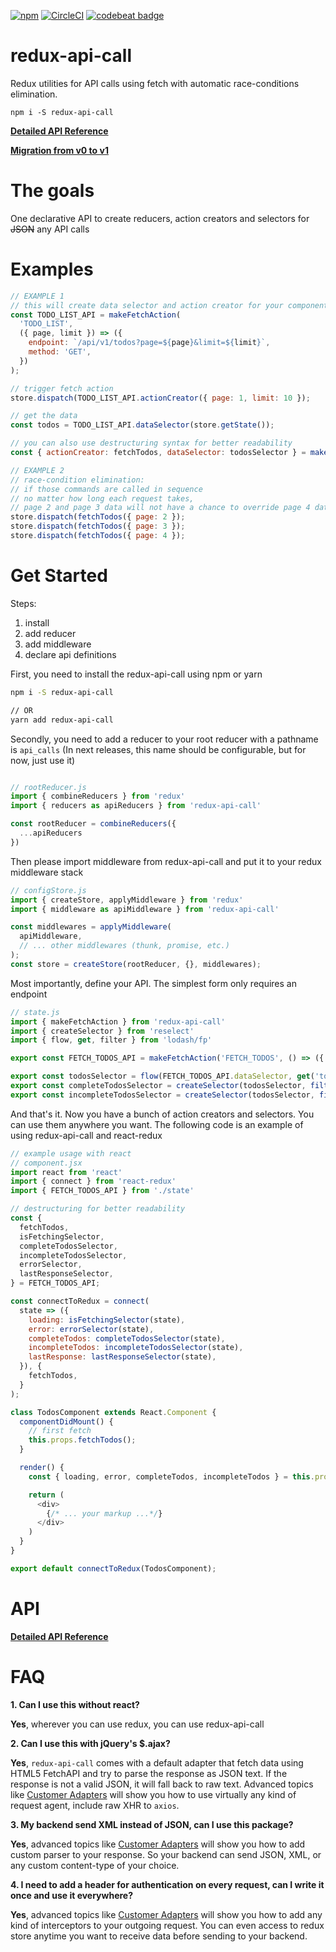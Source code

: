 [![npm](https://img.shields.io/npm/dm/redux-api-call.svg)](npm.im/redux-api-call) [![CircleCI](https://circleci.com/gh/tungv/redux-api-call.svg?style=svg)](https://circleci.com/gh/tungv/redux-api-call) [![codebeat badge](https://codebeat.co/badges/a3c54dda-3816-4763-9041-32fff411c4a8)](https://codebeat.co/projects/github-com-tungv-redux-api-call-master)


# redux-api-call
Redux utilities for API calls using fetch with automatic race-conditions elimination.

```
npm i -S redux-api-call
```

[**Detailed API Reference**](https://github.com/tungv/redux-api-call/wiki/API-Reference)

[**Migration from v0 to v1**](https://github.com/tungv/redux-api-call/wiki/Migration-to-V1)

# The goals
One declarative API to create reducers, action creators and selectors for <del>JSON</del> any API calls

# Examples

```js
// EXAMPLE 1
// this will create data selector and action creator for your components to use
const TODO_LIST_API = makeFetchAction(
  'TODO_LIST',
  ({ page, limit }) => ({
    endpoint: `/api/v1/todos?page=${page}&limit=${limit}`,
    method: 'GET',
  })
);

// trigger fetch action
store.dispatch(TODO_LIST_API.actionCreator({ page: 1, limit: 10 });

// get the data
const todos = TODO_LIST_API.dataSelector(store.getState());

// you can also use destructuring syntax for better readability
const { actionCreator: fetchTodos, dataSelector: todosSelector } = makeFetchAction(/* ... */);

// EXAMPLE 2
// race-condition elimination:
// if those commands are called in sequence
// no matter how long each request takes,
// page 2 and page 3 data will not have a chance to override page 4 data.
store.dispatch(fetchTodos({ page: 2 });
store.dispatch(fetchTodos({ page: 3 });
store.dispatch(fetchTodos({ page: 4 });
```

# Get Started

Steps:

1. install
2. add reducer
3. add middleware
4. declare api definitions

First, you need to install the redux-api-call using npm or yarn

```bash
npm i -S redux-api-call

// OR
yarn add redux-api-call
```

Secondly, you need to add a reducer to your root reducer with a pathname is `api_calls` (In next releases, this name should be configurable, but for now, just use it)

```js

// rootReducer.js
import { combineReducers } from 'redux'
import { reducers as apiReducers } from 'redux-api-call'

const rootReducer = combineReducers({
  ...apiReducers
})
```

Then please import middleware from redux-api-call and put it to your redux middleware stack

```js
// configStore.js
import { createStore, applyMiddleware } from 'redux'
import { middleware as apiMiddleware } from 'redux-api-call'

const middlewares = applyMiddleware(
  apiMiddleware,
  // ... other middlewares (thunk, promise, etc.)
);
const store = createStore(rootReducer, {}, middlewares);
```

Most importantly, define your API. The simplest form only requires an endpoint

```js
// state.js
import { makeFetchAction } from 'redux-api-call'
import { createSelector } from 'reselect'
import { flow, get, filter } from 'lodash/fp'

export const FETCH_TODOS_API = makeFetchAction('FETCH_TODOS', () => ({ endpoint: '/api/v1/todos' });

export const todosSelector = flow(FETCH_TODOS_API.dataSelector, get('todos'));
export const completeTodosSelector = createSelector(todosSelector, filter(todo => todo.complete));
export const incompleteTodosSelector = createSelector(todosSelector, filter(todo => !todo.complete));

```
And that's it. Now you have a bunch of action creators and selectors. You can use them anywhere you want.
The following code is an example of using redux-api-call and react-redux

```js
// example usage with react
// component.jsx
import react from 'react'
import { connect } from 'react-redux'
import { FETCH_TODOS_API } from './state'

// destructuring for better readability
const {
  fetchTodos,
  isFetchingSelector,
  completeTodosSelector,
  incompleteTodosSelector,
  errorSelector,
  lastResponseSelector,
} = FETCH_TODOS_API;

const connectToRedux = connect(
  state => ({
    loading: isFetchingSelector(state),
    error: errorSelector(state),
    completeTodos: completeTodosSelector(state),
    incompleteTodos: incompleteTodosSelector(state),
    lastResponse: lastResponseSelector(state),
  }), {
    fetchTodos,
  }
);

class TodosComponent extends React.Component {
  componentDidMount() {
    // first fetch
    this.props.fetchTodos();
  }

  render() {
    const { loading, error, completeTodos, incompleteTodos } = this.props;

    return (
      <div>
        {/* ... your markup ...*/}
      </div>
    )
  }
}

export default connectToRedux(TodosComponent);
```

# API

[**Detailed API Reference**](https://github.com/tungv/redux-api-call/wiki/API-Reference)

# FAQ

**1. Can I use this without react?**

**Yes**, wherever you can use redux, you can use redux-api-call

**2. Can I use this with jQuery's $.ajax?**

**Yes**, `redux-api-call` comes with a default adapter that fetch data using HTML5 FetchAPI and try to parse the response as JSON text. If the response is not a valid JSON, it will fall back to raw text.
Advanced topics like [Customer Adapters](https://github.com/tungv/redux-api-call/wiki/Custom-Adapter) will show you how to use virtually any kind of request agent, include raw XHR to `axios`.

**3. My backend send XML instead of JSON, can I use this package?**

**Yes**, advanced topics like [Customer Adapters](https://github.com/tungv/redux-api-call/wiki/Custom-Adapter) will show you how to add custom parser to your response. So your backend can send JSON, XML, or any custom content-type of your choice.

**4. I need to add a header for authentication on every request, can I write it once and use it everywhere?**

**Yes**, advanced topics like [Customer Adapters](https://github.com/tungv/redux-api-call/wiki/Custom-Adapter) will show you how to add any kind of interceptors to your outgoing request. You can even access to redux store anytime you want to receive data before sending to your backend.
